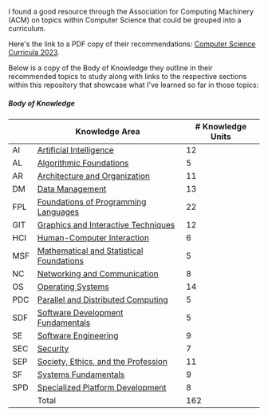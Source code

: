 <!-- "Seek the Kingdom of God above all else, and live righteously, and he will give you everything you need." (Matthew: 6:33 NLT) -->

I found a good resource through the Association for Computing Machinery (ACM) on topics within Computer Science that could be grouped into a curriculum.

Here's the link to a PDF copy of their recommendations: <a href="https://dl.acm.org/doi/pdf/10.1145/3664191" target="_blank">Computer Science Curricula 2023</a>.

Below is a copy of the Body of Knowledge they outline in their recommended topics to study along with links to the respective sections within this repository that showcase what I've learned so far in those topics:

##### Body of Knowledge

|     | Knowledge Area                                                                       | # Knowledge Units |
| --- | ------------------------------------------------------------------------------------ | ----------------- |
| AI  | [Artificial Intelligence](artificial-intelligence)                                   | 12                |
| AL  | [Algorithmic Foundations](algorithmic-foundations)                                   | 5                 |
| AR  | [Architecture and Organization](architecture-and-organization)                       | 11                |
| DM  | [Data Management](data-management)                                                   | 13                |
| FPL | [Foundations of Programming Languages](foundations-of-programming-languages)         | 22                |
| GIT | [Graphics and Interactive Techniques](graphics-and-interactive-techniques)           | 12                |
| HCI | [Human-Computer Interaction](human-computer-interaction)                             | 6                 |
| MSF | [Mathematical and Statistical Foundations](mathematical-and-statistical-foundations) | 5                 |
| NC  | [Networking and Communication](networking-and-communication)                         | 8                 |
| OS  | [Operating Systems](operating-systems)                                               | 14                |
| PDC | [Parallel and Distributed Computing](parallel-and-distributed-computing)             | 5                 |
| SDF | [Software Development Fundamentals](software-development-fundamentals)               | 5                 |
| SE  | [Software Engineering](software-engineering)                                         | 9                 |
| SEC | [Security](security)                                                                 | 7                 |
| SEP | [Society, Ethics, and the Profession](society-ethics-and-the-profession)             | 11                |
| SF  | [Systems Fundamentals](systems-fundamentals)                                         | 9                 |
| SPD | [Specialized Platform Development](specialized-platform-development)                 | 8                 |
|     | Total                                                                                | 162               |

